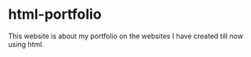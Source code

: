 # html-portfolio
This website is about my portfolio on the websites I have created till now using html.
